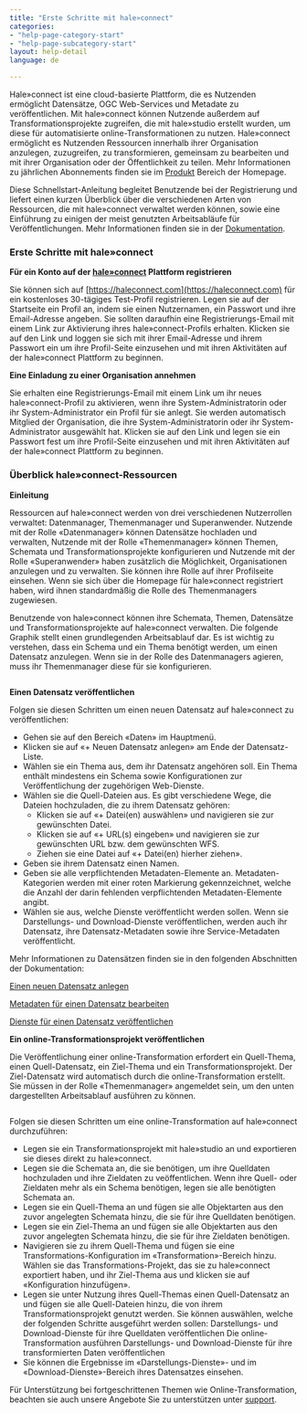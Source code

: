 ```yaml
---
title: "Erste Schritte mit hale»connect"
categories:
- "help-page-category-start"
- "help-page-subcategory-start"
layout: help-detail
language: de

---
```


Hale»connect ist eine cloud-basierte Plattform, die es Nutzenden ermöglicht Datensätze, OGC Web-Services und Metadate zu veröffentlichen. Mit hale»connect können Nutzende außerdem auf Transformationsprojekte zugreifen, die mit hale»studio erstellt wurden, um diese für automatisierte online-Transformationen zu nutzen. Hale»connect ermöglicht es Nutzenden Ressourcen innerhalb ihrer Organisation anzulegen, zuzugreifen, zu transformieren, gemeinsam zu bearbeiten und mit ihrer Organisation oder der Öffentlichkeit zu teilen. Mehr Informationen zu jährlichen Abonnements finden sie im [Produkt](https://www.wetransform.to/products/haleconnect/) Bereich der Homepage.

Diese Schnellstart-Anleitung begleitet Benutzende bei der Registrierung und liefert einen kurzen Überblick über die verschiedenen Arten von Ressourcen, die mit hale»connect verwaltet werden können, sowie eine Einführung zu einigen der meist genutzten Arbeitsabläufe für Veröffentlichungen. Mehr Informationen finden sie in der [Dokumentation](https://www.wetransform.to/help/de/).

### **Erste Schritte mit hale»connect**

**Für ein Konto auf der [hale»connect](https://haleconnect.com) Plattform registrieren**

Sie können sich auf [https://haleconnect.com](https://haleconnect.com) für ein kostenloses 30-tägiges Test-Profil registrieren.
Legen sie auf der Startseite ein Profil an, indem sie einen Nutzernamen, ein Passwort und ihre Email-Adresse angeben. Sie sollten daraufhin eine Registrierungs-Email mit einem Link zur Aktivierung ihres hale»connect-Profils erhalten. Klicken sie auf den Link und loggen sie sich mit ihrer Email-Adresse und ihrem Passwort ein um ihre Profil-Seite einzusehen und mit ihren Aktivitäten auf der hale»connect Plattform zu beginnen.

**Eine Einladung zu einer Organisation annehmen**

Sie erhalten eine Registrierungs-Email mit einem Link um ihr neues hale»connect-Profil zu aktivieren, wenn ihre System-Administratorin oder ihr System-Administrator ein Profil für sie anlegt. Sie werden automatisch Mitglied der Organisation, die ihre System-Administratorin oder ihr System-Administrator ausgewählt hat. Klicken sie auf den Link und legen sie ein Passwort fest um ihre Profil-Seite einzusehen und mit ihren Aktivitäten auf der hale»connect Plattform zu beginnen.

### **Überblick hale»connect-Ressourcen**

**Einleitung**

Ressourcen auf hale»connect werden von drei verschiedenen Nutzerrollen verwaltet: Datenmanager, Themenmanager und Superanwender. Nutzende mit der Rolle &laquo;Datenmanager&raquo; können Datensätze hochladen und verwalten, Nutzende mit der Rolle &laquo;Themenmanager&raquo; können Themen, Schemata und Transformationsprojekte konfigurieren und Nutzende mit der Rolle &laquo;Superanwender&raquo; haben zusätzlich die Möglichkeit, Organisationen anzulegen und zu verwalten. Sie können ihre Rolle auf ihrer Profilseite einsehen. Wenn sie sich über die Homepage für hale»connect registriert haben, wird ihnen standardmäßig die Rolle des Themenmanagers zugewiesen.

Benutzende von hale»connect können ihre Schemata, Themen, Datensätze und Transformationsprojekte auf hale»connect verwalten. Die folgende Graphik stellt einen grundlegenden Arbeitsablauf dar. Es ist wichtig zu verstehen, dass ein Schema und ein Thema benötigt werden, um einen Datensatz anzulegen. Wenn sie in der Rolle des Datenmanagers agieren, muss ihr Themenmanager diese für sie konfigurieren.

<img src="/images/help/de/publish_dataset.png" alt="" title="Einen Datensatz veröffentlichen" class="img-responsive img-inline-help"/>

**Einen Datensatz veröffentlichen**

Folgen sie diesen Schritten um einen neuen Datensatz auf hale»connect zu veröffentlichen:

*	Gehen sie auf den Bereich &laquo;Daten&raquo; im Hauptmenü.
*	Klicken sie auf &laquo;+ Neuen Datensatz anlegen&raquo; am Ende der Datensatz-Liste.
*  	Wählen sie ein Thema aus, dem ihr Datensatz angehören soll. Ein Thema enthält mindestens ein Schema sowie Konfigurationen zur Veröffentlichung der zugehörigen Web-Dienste.
*	Wählen sie die Quell-Dateien aus. Es gibt verschiedene Wege, die Dateien hochzuladen, die zu ihrem Datensatz gehören:
    * Klicken sie auf &laquo;+ Datei(en) auswählen&raquo; und navigieren sie zur gewünschten Datei.
    * Klicken sie auf &laquo;+ URL(s) eingeben&raquo; und navigieren sie zur gewünschten URL bzw. dem gewünschten WFS.
    * Ziehen sie eine Datei auf &laquo;+ Datei(en) hierher ziehen&raquo;.
*	Geben sie ihrem Datensatz einen Namen.
*	Geben sie alle verpflichtenden Metadaten-Elemente an. Metadaten-Kategorien werden mit einer roten Markierung gekennzeichnet, welche die Anzahl der darin fehlenden verpflichtenden Metadaten-Elemente angibt.
*	Wählen sie aus, welche Dienste veröffentlicht werden sollen. Wenn sie Darstellungs- und Download-Dienste veröffentlichen, werden auch ihr Datensatz, ihre Datensatz-Metadaten sowie ihre Service-Metadaten veröffentlicht.

Mehr Informationen zu Datensätzen finden sie in den folgenden Abschnitten der Dokumentation:

[Einen neuen Datensatz anlegen](https://www.wetransform.to/help/de/help-page-category-datasetworkflow/help-page-subcategory-datasetworkflowcreatedataset/2015/01/10/dataset-create/)

[Metadaten für einen Datensatz bearbeiten](https://www.wetransform.to/help/de/help-page-category-datasetworkflow/help-page-subcategory-datasetworkfloweditmetadata/2015/01/05/dataset-enter-metadata/)

[Dienste für einen Datensatz veröffentlichen](https://www.wetransform.to/help/de/help-page-category-datasetworkflow/help-page-subcategory-datasetworkflowpublishservices/2015/01/01/dataset-publish-services/)

**Ein online-Transformationsprojekt veröffentlichen**

Die Veröffentlichung einer online-Transformation erfordert ein Quell-Thema, einen Quell-Datensatz, ein Ziel-Thema und ein Transformationsprojekt. Der Ziel-Datensatz wird automatisch durch die online-Transformation erstellt. Sie müssen in der Rolle &laquo;Themenmanager&raquo; angemeldet sein, um den unten dargestellten Arbeitsablauf ausführen zu können.

<img src="/images/help/de/online_transformation.png" alt="" title="Eine online-Transformation veröffentlichen" class="img-responsive img-inline-help"/>


Folgen sie diesen Schritten um eine online-Transformation auf hale»connect durchzuführen:  

*	Legen sie ein Transformationsprojekt mit hale»studio an und exportieren sie dieses direkt zu hale»connect.
*	Legen sie die Schemata an, die sie benötigen, um ihre Quelldaten hochzuladen und ihre Zieldaten zu veöffentlichen. Wenn ihre Quell- oder Zieldaten mehr als ein Schema benötigen, legen sie alle benötigten Schemata an.
*	Legen sie ein Quell-Thema an und fügen sie alle Objektarten aus den zuvor angelegten Schemata hinzu, die sie für ihre Quelldaten benötigen.
*	Legen sie ein Ziel-Thema an und fügen sie alle Objektarten aus den zuvor angelegten Schemata hinzu, die sie für ihre Zieldaten benötigen.
*	Navigieren sie zu ihrem Quell-Thema und fügen sie eine Transformations-Konfiguration im &laquo;Transformation&raquo;-Bereich hinzu. Wählen sie das Transformations-Projekt, das sie zu hale»connect exportiert haben, und ihr Ziel-Thema aus und klicken sie auf &laquo;Konfiguration hinzufügen&raquo;.
*	Legen sie unter Nutzung ihres Quell-Themas einen Quell-Datensatz an und fügen sie alle Quell-Dateien hinzu, die von ihrem Transformationsprojekt genutzt werden. Sie können auswählen, welche der folgenden Schritte ausgeführt werden sollen:
    Darstellungs- und Download-Dienste für ihre Quelldaten veröffentlichen
    Die online-Transformation ausführen
    Darstellungs- und Download-Dienste für ihre transformierten Daten veröffentlichen
*	Sie können die Ergebnisse im &laquo;Darstellungs-Dienste&raquo;- und im &laquo;Download-Dienste&raquo;-Bereich ihres Datensatzes einsehen.

  Für Unterstützung bei fortgeschrittenen Themen wie Online-Transformation, beachten sie auch unsere Angebote Sie zu unterstützen unter [support](https://www.wetransform.to/services/support/).
